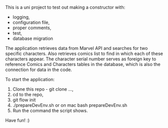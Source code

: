 This is a uni project to test out making a constructor with:
- logging,
- configuration file,
- proper comments,
- test,
- database migration

The application retrieves data from Marvel API and searches for two specific characters.
Also retrieves comics list to find in which each of these characters appear.
The character serial number serves as foreign key to reference Comics and Characters tables in the database, which is also the connection for data in the code.

To start the application:
1. Clone this repo - git clone ...,
2. cd to the repo,
3. git flow init
4. ./prepareDevEnv.sh or on mac bash prepareDevEnv.sh
3. Run the command the script shows.

Have fun! :)
